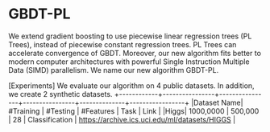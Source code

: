 # GBDT-PL
We extend gradient boosting to use piecewise linear regression trees (PL Trees), 
instead of piecewise constant regression trees. PL Trees can accelerate convergence of
GBDT. Moreover, our new algorithm fits better to modern computer architectures with powerful
Single Instruction Multiple Data (SIMD) parallelism. We name our new algorithm GBDT-PL.

[Experiments] We evaluate our algorithm on 4 public datasets. In addition, we create 2 synthetic datasets. 
+------------+----------------+----------------+----------------+--------------+-----------------+
|Dataset Name| #Training | #Testing | #Features | Task | Link |
|Higgs| 1000,0000 | 500,000 | 28 | Classification | https://archive.ics.uci.edu/ml/datasets/HIGGS |
